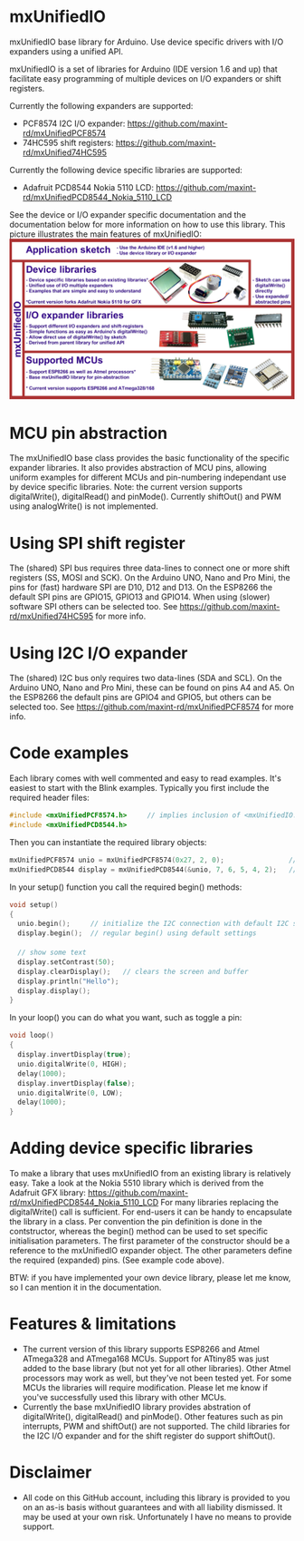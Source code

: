 # mxUnifiedIO
mxUnifiedIO base library for Arduino. Use device specific drivers with I/O expanders using a unified API.

mxUnifiedIO is a set of libraries for Arduino (IDE version 1.6 and up) that facilitate easy programming of
multiple devices on I/O expanders or shift registers.

Currently the following expanders are supported:
- PCF8574 I2C I/O expander: https://github.com/maxint-rd/mxUnifiedPCF8574
- 74HC595 shift registers: https://github.com/maxint-rd/mxUnified74HC595

Currently the following device specific libraries are supported:
- Adafruit PCD8544 Nokia 5110 LCD: https://github.com/maxint-rd/mxUnifiedPCD8544_Nokia_5110_LCD

See the device or I/O expander specific documentation and the documentation below for more information on how to use this library.
This picture illustrates the main features of mxUnifiedIO:
![mxUnifiedIO library set](https://github.com/maxint-rd/mxUnifiedIO/blob/master/documentation/libraries.png)


MCU pin abstraction
===================
The mxUnifiedIO base class provides the basic functionality of the specific expander libraries.
It also provides abstraction of MCU pins, allowing uniform examples for different MCUs and
pin-numbering independant use by device specific libraries.
Note: the current version supports digitalWrite(), digitalRead() and pinMode(). Currently shiftOut()
and PWM using analogWrite() is not implemented.

Using SPI shift register
========================
The (shared) SPI bus requires three data-lines to connect one or more shift
registers (SS, MOSI and SCK).
On the Arduino UNO, Nano and Pro Mini, the pins for (fast) hardware SPI are
D10, D12 and D13. On the ESP8266 the default SPI pins are GPIO15, GPIO13 and
GPIO14. When using (slower) software SPI others can be selected too.
See https://github.com/maxint-rd/mxUnified74HC595 for more info.


Using I2C I/O expander
======================
The (shared) I2C bus only requires two data-lines (SDA and SCL).
On the Arduino UNO, Nano and Pro Mini, these can be found on pins A4 and A5.
On the ESP8266 the default pins are GPIO4 and GPIO5, but others can be
selected too.
See https://github.com/maxint-rd/mxUnifiedPCF8574 for more info.


Code examples
=============
Each library comes with well commented and easy to read examples. It's easiest to
start with the Blink examples. Typically you first include the required header files:
```c++
#include <mxUnifiedPCF8574.h>     // implies inclusion of <mxUnifiedIO.h>
#include <mxUnifiedPCD8544.h>
```

Then you can instantiate the required library objects:
```c++
mxUnifiedPCF8574 unio = mxUnifiedPCF8574(0x27, 2, 0);                // on ESP8266 you can other pins
mxUnifiedPCD8544 display = mxUnifiedPCD8544(&unio, 7, 6, 5, 4, 2);   // best pins for the LCD expander
```

In your setup() function you call the required begin() methods:
```c++
void setup()
{
  unio.begin();     // initialize the I2C connection with default I2C speed. 
  display.begin();  // regular begin() using default settings

  // show some text
  display.setContrast(50);
  display.clearDisplay();   // clears the screen and buffer
  display.println("Hello");
  display.display();
}
```

In your loop() you can do what you want, such as toggle a pin:
```c++
void loop()
{
  display.invertDisplay(true);
  unio.digitalWrite(0, HIGH);
  delay(1000); 
  display.invertDisplay(false);
  unio.digitalWrite(0, LOW);
  delay(1000); 
}
```


Adding device specific libraries
================================
To make a library that uses mxUnifiedIO from an existing library is relatively
easy. Take a look at the Nokia 5510 library which is derived from the Adafruit GFX
library: https://github.com/maxint-rd/mxUnifiedPCD8544_Nokia_5110_LCD
For many libraries replacing the digitalWrite() call is sufficient.
For end-users it can be handy to encapsulate the library in a class.
Per convention the pin definition is done in the contstructor, whereas the begin()
method can be used to set specific initialisation parameters. The first parameter
of the constructor should be a reference to the mxUnifiedIO expander object. The
other parameters define the required (expanded) pins. (See example code above).

BTW: if you have implemented your own device library, please let me know, so I can
mention it in the documentation.


Features & limitations
======================
- The current version of this library supports ESP8266 and Atmel ATmega328 and ATmega168 MCUs. Support for ATtiny85 was just added to the base library (but not yet for all other libraries). Other Atmel processors may work as well, but they've not been tested yet. For some MCUs the libraries will require modification. Please let me know if you've successfully used this library with other MCUs.
- Currently the base mxUnifiedIO library provides abstration of digitalWrite(), digitalRead() and pinMode(). Other features such as pin interrupts, PWM and shiftOut() are not supported. The child libraries for the I2C I/O expander and for the shift register do support shiftOut().


Disclaimer
============
- All code on this GitHub account, including this library is provided to you on an as-is basis without guarantees and with all liability dismissed. It may be used at your own risk. Unfortunately I have no means to provide support.
